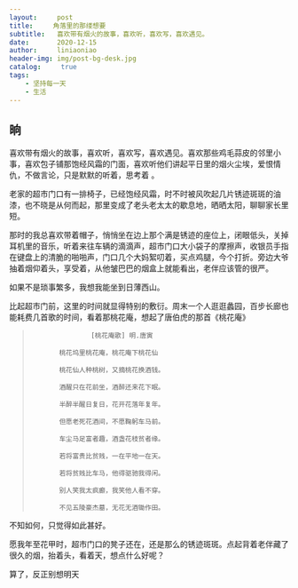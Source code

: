 ```yaml
---
layout:     post
title:     角落里的那缕想要
subtitle:   喜欢带有烟火的故事，喜欢听，喜欢写，喜欢遇见。
date:       2020-12-15
author:     liniaoniao
header-img: img/post-bg-desk.jpg
catalog: 	 true
tags:
    - 坚持每一天
    - 生活
---
```


## 晌

喜欢带有烟火的故事，喜欢听，喜欢写，喜欢遇见。喜欢那些鸡毛蒜皮的邻里小事，喜欢包子铺那饱经风霜的门面，喜欢听他们讲起平日里的烟火尘埃，爱恨情仇，不做言论，只是默默的听着，思考着 。

老家的超市门口有一排椅子，已经饱经风霜，时不时被风吹起几片锈迹斑斑的油漆，也不晓是从何而起，那里变成了老头老太太的歇息地，晒晒太阳，聊聊家长里短。

那时的我总喜欢带着帽子，悄悄坐在边上那个满是锈迹的座位上，闭眼低头，关掉耳机里的音乐，听着来往车辆的滴滴声，超市门口大小袋子的摩擦声，收银员手指在键盘上的清脆的啪啪声，门口几个大妈絮叨着，买点鸡腿，今个打折。旁边大爷抽着烟仰着头，享受着，从他皱巴巴的烟盒上就能看出，老伴应该管的很严。

如果不是琐事繁多，我想我能坐到日薄西山。

比起超市门前，这里的时间就显得特别的敷衍。周末一个人逛逛蠡园，百步长廊也能耗费几首歌的时间，看着那桃花庵，想起了唐伯虎的那首《桃花庵》

>    		 		 [桃花庵歌] 明.唐寅
>	
>    		 桃花坞里桃花庵，桃花庵下桃花仙
>	
>    		 桃花仙人种桃树，又摘桃花换酒钱。
>	
>    		 酒醒只在花前坐，酒醉还来花下眠。
>	
>    		 半醉半醒日复日，花开花落年复年。
>	
>    		 但愿老死花酒间，不愿鞠躬车马前。
>	
>    		 车尘马足富者趣，酒盏花枝贫者缘。
>	
>    		 若将富贵比贫贱，一在平地一在天。
>	
>    		 若将贫贱比车马，他得驱驰我得闲。
>	
>    		 别人笑我太疯癫，我笑他人看不穿。
>	
>    		 不见五陵豪杰墓，无花无酒锄作田。

不知如何，只觉得如此甚好。

愿我年至花甲时，超市门口的凳子还在，还是那么的锈迹斑斑。点起背着老伴藏了很久的烟，抬着头，看着天，想点什么好呢？

算了，反正别想明天